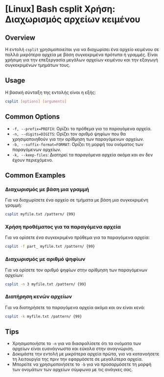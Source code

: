 # [Linux] Bash csplit Χρήση: Διαχωρισμός αρχείων κειμένου

## Overview
Η εντολή `csplit` χρησιμοποιείται για να διαχωρίσει ένα αρχείο κειμένου σε πολλά μικρότερα αρχεία με βάση συγκεκριμένα πρότυπα ή γραμμές. Είναι χρήσιμη για την επεξεργασία μεγάλων αρχείων κειμένου και την εξαγωγή συγκεκριμένων τμημάτων τους.

## Usage
Η βασική σύνταξη της εντολής είναι η εξής:

```bash
csplit [options] [arguments]
```

## Common Options
- `-f, --prefix=PREFIX`: Ορίζει το πρόθεμα για τα παραγόμενα αρχεία.
- `-n, --digits=DIGITS`: Ορίζει τον αριθμό ψηφίων που θα χρησιμοποιηθούν για την αρίθμηση των παραγόμενων αρχείων.
- `-b, --suffix-format=FORMAT`: Ορίζει τη μορφή του ονόματος των παραγόμενων αρχείων.
- `-k, --keep-files`: Διατηρεί τα παραγόμενα αρχεία ακόμα και αν δεν έχουν περιεχόμενο.

## Common Examples
### Διαχωρισμός με βάση μια γραμμή
Για να διαχωρίσετε ένα αρχείο σε τμήματα με βάση μια συγκεκριμένη γραμμή:

```bash
csplit myfile.txt /pattern/ {99}
```

### Χρήση προθέματος για τα παραγόμενα αρχεία
Για να ορίσετε ένα συγκεκριμένο πρόθεμα για τα παραγόμενα αρχεία:

```bash
csplit -f part_ myfile.txt /pattern/ {99}
```

### Διαχωρισμός με αριθμό ψηφίων
Για να ορίσετε τον αριθμό ψηφίων στην αρίθμηση των παραγόμενων αρχείων:

```bash
csplit -n 3 myfile.txt /pattern/ {99}
```

### Διατήρηση κενών αρχείων
Για να διατηρήσετε τα παραγόμενα αρχεία ακόμα και αν είναι κενά:

```bash
csplit -k myfile.txt /pattern/ {99}
```

## Tips
- Χρησιμοποιήστε το `-n` για να διασφαλίσετε ότι τα ονόματα των αρχείων είναι ευανάγνωστα και εύκολα στην αναγνώριση.
- Δοκιμάστε την εντολή με μικρότερα αρχεία πρώτα, για να κατανοήσετε τη λειτουργία της πριν την εφαρμόσετε σε μεγαλύτερα αρχεία.
- Μπορείτε να χρησιμοποιήσετε το `-b` για να προσαρμόσετε τη μορφή των ονομάτων των αρχείων σύμφωνα με τις ανάγκες σας.